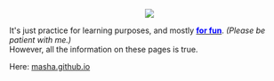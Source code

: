 <p align="center" style="text-align: center;"><a href="https://masha.github.io" target="blank"><img src="https://github.com/mashafromche/mashafromche/blob/main/readme_Img.PNGG?raw=true" /></a></p>

<p>It's just practice for learning purposes, and mostly <u><span style="color:blue;"><strong>for fun</strong></span></u>. <i>(Please be patient with me.)</i><br/>
However, all the information on these pages is true. </p>

Here: <a href="https://masha.github.io" target="blank">masha.github.io</a>
